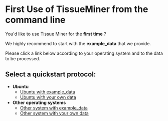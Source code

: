 # First Use of TissueMiner from the command line

You'd like to use Tissue Miner for the **first time** ? 

We highly recommend to start with the **example_data** that we provide.

Please click a link below according to your operating system and to the data to be processed. 

## Select a quickstart protocol:

* **Ubuntu**
    + [Ubuntu with example_data](ubuntu/example_data/tm_qs_example_data.md)
    + [Ubuntu with your own data](ubuntu/tm_qs_user_data.md)
* **Other operating systems**
    + [Other system with example_data](other_os/tm_qs_example_data.md)
    + [Other system with your own data](other_os/tm_qs_user_data.md)
